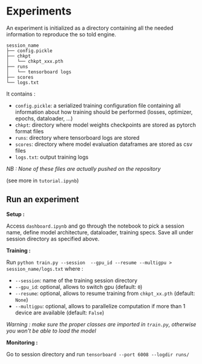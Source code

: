 # Experiments

An experiment is initialized as a directory containing all the needed information to reproduce the so told engine.

```
session_name
├── config.pickle
├── chkpt
│   └── chkpt_xxx.pth
├── runs
│   └── tensorboard logs
├── scores
└── logs.txt
```

It contains :

- `config.pickle`: a serialized training configuration file containing all information about how training should be performed (losses, optimizer, epochs, dataloader, ...)
- `chkpt`: directory where model weights checkpoints are stored as pytorch format files
- `runs`: directory where tensorboard logs are stored
- `scores`: directory where model evaluation dataframes are stored as csv files
- `logs.txt`: output training logs

_NB : None of these files are actually pushed on the repository_

(see more in `tutorial.ipynb`)

## Run an experiment

__Setup :__

Access `dashboard.ipynb` and go through the notebook to pick a session name, define model architecture, dataloader, training specs. Save all under session directory as specified above.

__Training :__

Run `python train.py --session  --gpu_id --resume --multigpu > session_name/logs.txt` where :
  - `--session`: name of the training session directory
  - `--gpu_id`: optional, allows to switch gpu (default: `0`)
  - `--resume`: optional, allows to resume training from `chkpt_xx.pth` (default: `None`)
  - `--multigpu`: optional, allows to parallelize computation if more than 1 device are available (default: `False`)

*Warning : make sure the proper classes are imported in `train.py`, otherwise you won't be able to load the model*

__Monitoring :__

Go to session directory and run `tensorboard --port 6008 --logdir runs/`
